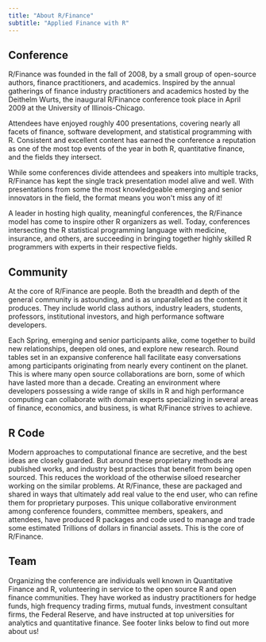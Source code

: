 ```yaml
---
title: "About R/Finance"
subtitle: "Applied Finance with R"
---
```


## Conference

R/Finance was founded in the fall of 2008, by a small group of open-source 
authors, finance practitioners, and academics. Inspired by the annual gatherings 
of finance industry practitioners and academics hosted by the Deithelm Wurts, 
the inaugural R/Finance conference took place in April 2009 at the University 
of Illinois-Chicago.

Attendees have enjoyed roughly 400 presentations, covering nearly all facets of 
finance, software development, and statistical programming with R. Consistent 
and excellent content has earned the conference a reputation as one of the most
top events of the year in both R, quantitative finance, and the fields they 
intersect. 

While some conferences divide attendees and speakers into multiple tracks,
R/Finance has kept the single track presentation model alive and well. With 
presentations from some the most knowledgeable emerging and senior innovators 
in the field, the format means you won't miss any of it!

A leader in hosting high quality, meaningful conferences, the R/Finance model 
has come to inspire other R organizers as well. Today, conferences intersecting 
the R statistical programming language with medicine, insurance, and others, 
are succeeding in bringing together highly skilled R programmers with experts in
their respective fields.


## Community

At the core of R/Finance are people. Both the breadth and depth of the 
general community is astounding, and is as unparalleled as the content it 
produces. They include world class authors, industry leaders, students, 
professors, institutional investors, and high performance software developers.  

Each Spring, emerging and senior participants alike, come together to build new 
relationships, deepen old ones, and explore new research. Round tables set in an
expansive conference hall facilitate easy conversations among participants 
originating from nearly every continent on the planet. This is where many open
source collaborations are born, some of which have lasted more than a decade. 
Creating an environment where developers possessing a wide range of skills in R 
and high performance computing can collaborate with domain experts specializing 
in several areas of finance, economics, and business, is what R/Finance strives 
to achieve.


## R Code

Modern approaches to computational finance are secretive, and the best ideas are 
closely guarded. But around these proprietary methods are published works, and 
industry best practices that benefit from being open sourced. This reduces the 
workload of the otherwise siloed researcher working on the similar problems. 
At R/Finance, these are packaged and shared in ways that ultimately add real 
value to the end user, who can refine them for proprietary purposes. This unique 
collaborative environment among conference founders, committee members, 
speakers, and attendees, have produced R packages and code used to manage and 
trade some estimated Trillions of dollars in financial assets. This is the core
of R/Finance.

## Team

Organizing the conference are individuals well known in Quantitative Finance 
and R, volunteering in service to the open source R and open finance 
communities. They have worked as industry practitioners for hedge funds, high 
frequency trading firms, mutual funds, investment consultant firms, the Federal 
Reserve, and have instructed at top universities for analytics and
quantitative finance. See footer links below to find out more about us!


